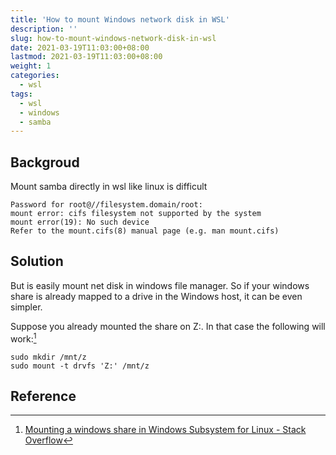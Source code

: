 ```yaml
---
title: 'How to mount Windows network disk in WSL'
description: ''
slug: how-to-mount-windows-network-disk-in-wsl
date: 2021-03-19T11:03:00+08:00
lastmod: 2021-03-19T11:03:00+08:00
weight: 1
categories:
  - wsl
tags:
  - wsl
  - windows
  - samba
---
```


## Backgroud

Mount samba directly in wsl like linux is difficult

```
Password for root@//filesystem.domain/root:
mount error: cifs filesystem not supported by the system
mount error(19): No such device
Refer to the mount.cifs(8) manual page (e.g. man mount.cifs)
```

## Solution

But is easily mount net disk in windows file manager. So if your windows share is already mapped to a drive in the Windows host, it can be even simpler.

Suppose you already mounted the share on Z:. In that case the following will work:[^1]

```
sudo mkdir /mnt/z
sudo mount -t drvfs 'Z:' /mnt/z
```

## Reference

[^1]: [Mounting a windows share in Windows Subsystem for Linux - Stack Overflow](https://stackoverflow.com/questions/45244306/mounting-a-windows-share-in-windows-subsystem-for-linux/46968030)

